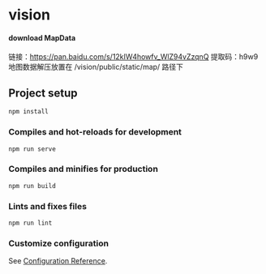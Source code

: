 # vision

#### download MapData
链接：https://pan.baidu.com/s/12kIW4howfv_WlZ94vZzqnQ 提取码：h9w9 
地图数据解压放置在 /vision/public/static/map/ 路径下

## Project setup
```
npm install
```

### Compiles and hot-reloads for development
```
npm run serve
```

### Compiles and minifies for production
```
npm run build
```

### Lints and fixes files
```
npm run lint
```

### Customize configuration
See [Configuration Reference](https://cli.vuejs.org/config/).
